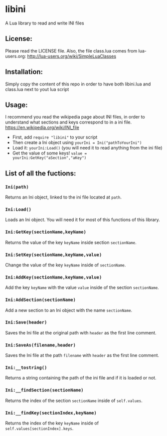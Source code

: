 # libini
A Lua library to read and write INI files
## License:
Please read the LICENSE file.
Also, the file class.lua comes from lua-users.org: http://lua-users.org/wiki/SimpleLuaClasses
## Installation:
Simply copy the content of this repo in order to have both libini.lua and class.lua next to yout lua script
## Usage:
I recommend you read the wikipedia page about INI files, in order to understand what sections and keys correspond to in a ini file. https://en.wikipedia.org/wiki/INI_file
- First, add `require "libini"` to your script
- Then create a Ini object using `yourIni = Ini("pathToYourIni")`
- Load it: `yourIni:Load()` (you will need it to read anything from the ini file)
- Get the value of some keys! `value = yourIni:GetKey("aSection","aKey")`
## List of all the fuctions:
### `Ini(path)`
Returns an Ini object, linked to the ini file located at `path`.
### `Ini:Load()`
Loads an Ini object. You will need it for most of this functions of this library.
### `Ini:GetKey(sectionName,keyName)`
Returns the value of the key `keyName` inside section `sectionName`.
### `Ini:SetKey(sectionName,keyName,value)`
Change the value of the key `keyName` inside of `sectionName`.
### `Ini:AddKey(sectionName,keyName,value)`
Add the key `keyName` with the value `value` inside of the section `sectionName`.
### `Ini:AddSection(sectionName)`
Add a new section to an Ini object with the name `sectionName`.
### `Ini:Save(header)`
Saves the Ini file at the original path with `header` as the first line comment.
### `Ini:SaveAs(filename,header)`
Saves the Ini file at the path `filename` with `header` as the first line comment.
### `Ini:__tostring()`
Returns a string containing the path of the ini file and if it is loaded or not.
### `Ini:__findSection(sectionName)`
Returns the index of the section `sectionName` inside of `self.values`.
### `Ini:__findKey(sectionIndex,keyName)`
Returns the index of the key `keyName` inside of `self.values[sectionIndex].keys`.
